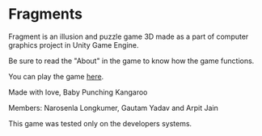 # Fragments

Fragment is an illusion and puzzle game 3D made as a part of computer graphics project in Unity Game Engine.

Be sure to read the "About" in the game to know how the game functions.

You can play the game [here](https://drive.google.com/open?id=1kjD7c9TwWj6SeeTKdYAwVOVpcI7OANUV).



Made with love,
Baby Punching Kangaroo

Members:
Narosenla Longkumer,
Gautam Yadav
and Arpit Jain

This game was tested only on the developers systems. 
